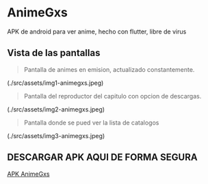 # AnimeGxs
APK de android para ver anime, hecho con flutter, libre de virus

## Vista de las pantallas

> Pantalla de animes en emision, actualizado constantemente.

(./src/assets/img1-animegxs.jpeg)

> Pantalla del reproductor del capitulo con opcion de descargas.

(./src/assets/img2-animegxs.jpeg)

> Pantalla donde se pued ver la lista de catalogos

(./src/assets/img3-animegxs.jpeg)

## DESCARGAR APK AQUI DE FORMA SEGURA

[APK AnimeGxs](apk/animegxs.apk)